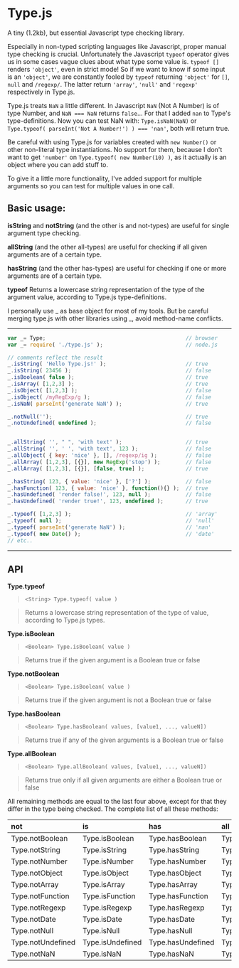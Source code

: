 Type.js
=========

A tiny (1.2kb), but essential Javascript type checking library.

Especially in non-typed scripting languages like Javascript, proper manual type checking is crucial. Unfortunately
the Javascript `typeof` operator gives us in some cases vague clues about what type some value is. `typeof []`
renders `'object'`, even in strict mode! So if we want to know if some input is an `'object'`, we are constantly fooled
by `typeof` returning `'object'` for `[]`, `null` and `/regexp/`. The latter return `'array'`, `'null'` and `'regexp'`
respectively in Type.js.

Type.js treats `NaN` a little different. In Javascript `NaN` (Not A Number) is of type Number, and `NaN === NaN`
returns `false`... For that I added `nan` to Type's type-definitions. Now you can test NaN with: `Type.isNaN(NaN)` or
`Type.typeof( parseInt('Not A Number!') ) === 'nan'`, both will return true.

Be careful with using Type.js for variables created with `new Number()` or other non-literal type instantiations. No
support for them, because I don't want to get `'number'` on `Type.typeof( new Number(10) )`, as it actually is an object
where you can add stuff to.

To give it a little more functionality, I've added support for multiple arguments so you can test for multiple values in one
call.

Basic usage:
------------

**isString** and **notString** (and the other is and not-types) are useful for single argument type checking.

**allString** (and the other all-types) are useful for checking if all given arguments are of a certain type.

**hasString** (and the other has-types) are useful for checking if one or more arguments are of a certain type.

**typeof** Returns a lowercase string representation of the type of the argument value, according to Type.js type-definitions.

I personally use _ as base object for most of my tools. But be careful merging type.js with other libraries using _, avoid
method-name conflicts.

___

```javascript
var _= Type;											// browser
var _= require( './type.js' );							// node.js

// comments reflect the result
_.isString( 'Hello Type.js!' );							// true
_.isString( 23456 );									// false
_.isBoolean( false );									// true
_.isArray( [1,2,3] );									// true
_.isObject( [1,2,3] );									// false
_.isObject( /myRegExp/g );								// false
_.isNaN( parseInt('generate NaN') );					// true

_.notNull('');											// true
_.notUndefined( undefined );							// false


_.allString( '', " ", 'with text' );					// true
_.allString( '', ' ', 'with text', 123 );				// false
_.allObject( { key: 'nice' }, [], /regexp/ig );			// false
_.allArray( [1,2,3], [{}], new RegExp('stop') );		// false
_.allArray( [1,2,3], [{}], [false, true] );				// true

_.hasString( 123, { value: 'nice' }, ['?'] );			// false
_.hasFunction( 123, { value: 'nice' }, function(){} );	// true
_.hasUndefined( 'render false!', 123, null );			// false
_.hasUndefined( 'render true!', 123, undefined );		// true

_.typeof( [1,2,3] );									// 'array'
_.typeof( null );										// 'null'
_.typeof( parseInt('generate NaN') );					// 'nan'
_.typeof( new Date() );									// 'date'
// etc..
```
___
API
---

**Type.typeof**
> `<String> Type.typeof( value )`

> Returns a lowercase string representation of the type of value, according to Type.js types.

**Type.isBoolean**
> `<Boolean> Type.isBoolean( value )`

> Returns true if the given argument is a Boolean true or false

**Type.notBoolean**
> `<Boolean> Type.isBoolean( value )`

> Returns true if the given argument is not a Boolean true or false

**Type.hasBoolean**
> `<Boolean> Type.hasBoolean( values, [value1, ..., valueN])`

> Returns true if any of the given arguments is a Boolean true or false

**Type.allBoolean**
> `<Boolean> Type.allBoolean( values, [value1, ..., valueN])`

> Returns true only if all given arguments are either a Boolean true or false

All remaining methods are equal to the last four above, except for that they differ in the type being checked. The complete
list of all these methods:


not					|is						|has						|all
:-----------------|:-------------------|:-------------------|:------------------
Type.notBoolean	|Type.isBoolean		|Type.hasBoolean		|Type.allBoolean
Type.notString		|Type.isString			|Type.hasString		|Type.allString
Type.notNumber		|Type.isNumber			|Type.hasNumber		|Type.allNumber
Type.notObject		|Type.isObject			|Type.hasObject		|Type.allObject
Type.notArray		|Type.isArray			|Type.hasArray			|Type.allArray
Type.notFunction	|Type.isFunction		|Type.hasFunction		|Type.allFunction
Type.notRegexp		|Type.isRegexp			|Type.hasRegexp		|Type.allRegexp
Type.notDate		|Type.isDate			|Type.hasDate			|Type.allDate
Type.notNull		|Type.isNull			|Type.hasNull			|Type.allNull
Type.notUndefined	|Type.isUndefined		|Type.hasUndefined	|Type.allUndefined
Type.notNaN			|Type.isNaN				|Type.hasNaN			|Type.allNaN


